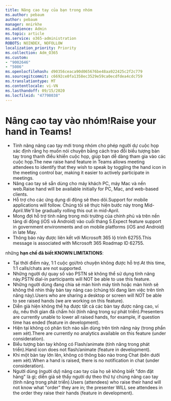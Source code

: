 ```yaml
---
title: Nâng cao tay của bạn trong nhóm
ms.author: pebaum
author: pebaum
manager: mnirkhe
ms.audience: Admin
ms.topic: article
ms.service: o365-administration
ROBOTS: NOINDEX, NOFOLLOW
localization_priority: Priority
ms.collection: Adm_O365
ms.custom:
- "9002646"
- "5086"
ms.openlocfilehash: d90356ceaca90d065676be48aa922425c2f2c779
ms.sourcegitcommit: c6692ce0fa1358ec3529e59ca0ecdfdea4cdc759
ms.translationtype: MT
ms.contentlocale: vi-VN
ms.lasthandoff: 09/15/2020
ms.locfileid: "47798038"
---
```

# <a name="raise-your-hand-in-teams"></a><span data-ttu-id="142c8-102">Nâng cao tay vào nhóm!</span><span class="sxs-lookup"><span data-stu-id="142c8-102">Raise your hand in Teams!</span></span>

- <span data-ttu-id="142c8-103">Tính năng nâng cao tay mới trong nhóm cho phép người dự cuộc họp xác định rằng họ muốn nói chuyện bằng cách trao đổi biểu tượng bàn tay trong thanh điều khiển cuộc họp, giúp bạn dễ dàng tham gia vào các cuộc họp.</span><span class="sxs-lookup"><span data-stu-id="142c8-103">The new raise hand feature in Teams allows meeting attendees to identify that they wish to speak by toggling the hand icon in the meeting control bar, making it easier to actively participate in meetings.</span></span>
- <span data-ttu-id="142c8-104">Nâng cao tay sẽ sẵn dùng cho máy khách PC, máy Mac và nền web.</span><span class="sxs-lookup"><span data-stu-id="142c8-104">Raise hand will be available initially for PC, Mac, and web-based clients.</span></span>
- <span data-ttu-id="142c8-105">Hỗ trợ cho các ứng dụng di động sẽ theo dõi.</span><span class="sxs-lookup"><span data-stu-id="142c8-105">Support for mobile applications will follow.</span></span> <span data-ttu-id="142c8-106">Chúng tôi sẽ thực hiện bước này trong Mid-April.</span><span class="sxs-lookup"><span data-stu-id="142c8-106">We'll be gradually rolling this out in mid-April.</span></span>
- <span data-ttu-id="142c8-107">Mong đợi hỗ trợ tính năng trong môi trường của chính phủ và trên nền tảng di động (iOS và Android) vào cuối tháng 5.</span><span class="sxs-lookup"><span data-stu-id="142c8-107">Expect feature support in government environments and on mobile platforms (iOS and Android) in late May.</span></span>
- <span data-ttu-id="142c8-108">Thông báo này được liên kết với Microsoft 365 lộ trình 62755.</span><span class="sxs-lookup"><span data-stu-id="142c8-108">This message is associated with Microsoft 365 Roadmap ID 62755.</span></span>

<span data-ttu-id="142c8-109">những **hạn chế đã biết**:</span><span class="sxs-lookup"><span data-stu-id="142c8-109">**KNOWN LIMITATIONS**:</span></span>

- <span data-ttu-id="142c8-110">Tại thời điểm này, 1:1 cuộc gọi/trò chuyện không được hỗ trợ.</span><span class="sxs-lookup"><span data-stu-id="142c8-110">At this time, 1:1 calls/chats are not supported.</span></span>
- <span data-ttu-id="142c8-111">Những người dự quay số vào PSTN sẽ không thể sử dụng tính năng này.</span><span class="sxs-lookup"><span data-stu-id="142c8-111">PSTN dial-in participants will NOT be able to use this feature.</span></span>
- <span data-ttu-id="142c8-112">Những người dùng đang chia sẻ màn hình máy tính hoặc màn hình sẽ không thể nhìn thấy bàn tay nâng cao (chúng tôi đang làm việc trên tính năng này).</span><span class="sxs-lookup"><span data-stu-id="142c8-112">Users who are sharing a desktop or screen will NOT be able to see raised hands (we are working on this feature).</span></span>
- <span data-ttu-id="142c8-113">Diễn giả hiện không thể hạ được tất cả các bàn tay được nâng cao, ví dụ, nếu thời gian đã chấm hỏi (tính năng trong sự phát triển).</span><span class="sxs-lookup"><span data-stu-id="142c8-113">Presenters are currently unable to lower all raised hands, for example, if question time has ended (feature in development).</span></span>
- <span data-ttu-id="142c8-114">Hiện tại không có phân tích nào sẵn dùng trên tính năng này (trong phần xem xét).</span><span class="sxs-lookup"><span data-stu-id="142c8-114">There are currently no analytics available on this feature (under consideration).</span></span>
- <span data-ttu-id="142c8-115">Biểu tượng bàn tay không có Flash/animate (tính năng trong phát triển).</span><span class="sxs-lookup"><span data-stu-id="142c8-115">Hand icon does not flash/animate (feature in development).</span></span>
- <span data-ttu-id="142c8-116">Khi một bàn tay lớn lên, không có thông báo nào trong Chat (bên dưới xem xét).</span><span class="sxs-lookup"><span data-stu-id="142c8-116">When a hand is raised, there is no notification in chat (under consideration).</span></span>
- <span data-ttu-id="142c8-117">Người dùng (người dự) nâng cao tay của họ sẽ không biết "đơn đặt hàng" là gì; diễn giả sẽ thấy người dự theo thứ tự chúng nâng cao tay (tính năng trong phát triển).</span><span class="sxs-lookup"><span data-stu-id="142c8-117">Users (attendees) who raise their hand will not know what "order" they are in; the presenter WILL see attendees in the order they raise their hands (feature in development).</span></span>
